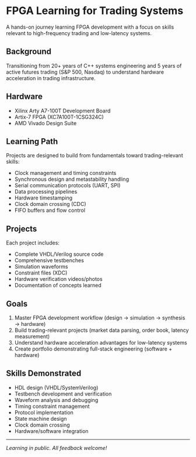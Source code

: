 # FPGA Learning for Trading Systems

A hands-on journey learning FPGA development with a focus on skills relevant to high-frequency trading and low-latency systems.

## Background

Transitioning from 20+ years of C++ systems engineering and 5 years of active futures trading (S&P 500, Nasdaq) to understand hardware acceleration in trading infrastructure.

## Hardware

- Xilinx Arty A7-100T Development Board
- Artix-7 FPGA (XC7A100T-1CSG324C)
- AMD Vivado Design Suite

## Learning Path

Projects are designed to build from fundamentals toward trading-relevant skills:

- Clock management and timing constraints
- Synchronous design and metastability handling
- Serial communication protocols (UART, SPI)
- Data processing pipelines
- Hardware timestamping
- Clock domain crossing (CDC)
- FIFO buffers and flow control

## Projects

Each project includes:

- Complete VHDL/Verilog source code
- Comprehensive testbenches
- Simulation waveforms
- Constraint files (XDC)
- Hardware verification videos/photos
- Documentation of concepts learned

## Goals

1. Master FPGA development workflow (design → simulation → synthesis → hardware)
2. Build trading-relevant projects (market data parsing, order book, latency measurement)
3. Understand hardware acceleration advantages for low-latency systems
4. Create portfolio demonstrating full-stack engineering (software + hardware)

## Skills Demonstrated

- HDL design (VHDL/SystemVerilog)
- Testbench development and verification
- Waveform analysis and debugging
- Timing constraint management
- Protocol implementation
- State machine design
- Clock domain crossing
- Hardware/software integration

---

_Learning in public. All feedback welcome!_
